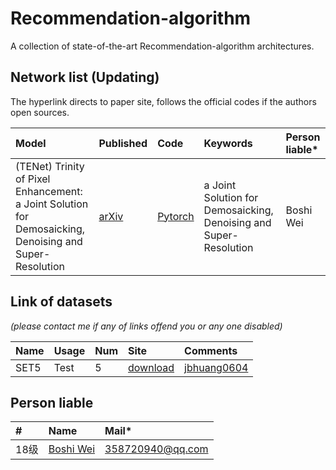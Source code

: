 # Recommendation-algorithm
A collection of state-of-the-art Recommendation-algorithm architectures.

## Network list (Updating)
The hyperlink directs to paper site, follows the official codes if the authors open sources.

|Model |Published |Code|Keywords|Person liable*|
|:-----|:---------|:-----|:-------|:-------|
|(TENet) Trinity of Pixel Enhancement: a Joint Solution for Demosaicking, Denoising and Super-Resolution| [arXiv](https://arxiv.org/pdf/1905.02538.pdf)|[Pytorch](https://github.com/guochengqian/TENet)| a Joint Solution for Demosaicking, Denoising and Super-Resolution | Boshi Wei|

## Link of datasets
*(please contact me if any of links offend you or any one disabled)*

|Name|Usage|Num|Site|Comments|
|:---|:----|:----|:---|:-----|
|SET5|Test|5|[download](https://uofi.box.com/shared/static/kfahv87nfe8ax910l85dksyl2q212voc.zip)|[jbhuang0604](https://github.com/jbhuang0604/SelfExSR)|


## Person liable
|#|Name |Mail* |
|:-----|:----- |:-----|
|18级|[Boshi Wei](https://github.com/weiboshi)|358720940@qq.com|
